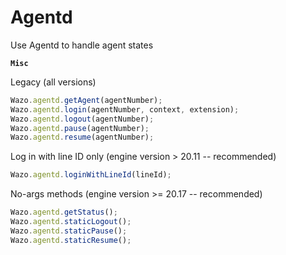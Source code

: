 # Agentd

Use Agentd to handle agent states

**`Misc`**

Legacy (all versions)
```js
Wazo.agentd.getAgent(agentNumber);
Wazo.agentd.login(agentNumber, context, extension);
Wazo.agentd.logout(agentNumber);
Wazo.agentd.pause(agentNumber);
Wazo.agentd.resume(agentNumber);
```
Log in with line ID only (engine version > 20.11 -- recommended)
```js
Wazo.agentd.loginWithLineId(lineId);
```
No-args methods (engine version >= 20.17 -- recommended)
```js
Wazo.agentd.getStatus();
Wazo.agentd.staticLogout();
Wazo.agentd.staticPause();
Wazo.agentd.staticResume();
```